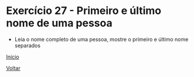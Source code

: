 # Exercício 27 - Primeiro e último nome de uma pessoa

- Leia o nome completo de uma pessoa, mostre o primeiro e último nome separados

[Início](https://github.com/NandesLima/desafios-python)

[Voltar](https://github.com/NandesLima/desafios-python/tree/main/03.%20Usando%20m%C3%B3dulos%20Python)
